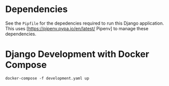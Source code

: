# Dependencies

See the `Pipfile` for the depedencies required to run this Django application.  This
uses [https://pipenv.pypa.io/en/latest/ Pipenv] to manage these dependencies.

# Django Development with Docker Compose



```
docker-compose -f development.yaml up
```
